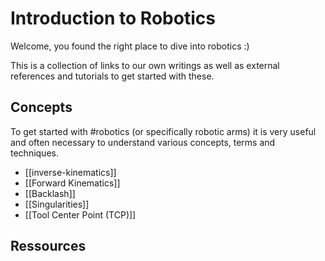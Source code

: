 # Introduction to Robotics
Welcome, you found the right place to dive into robotics :)

This is a collection of links to our own writings as well as external references and tutorials to get started with these. 

## Concepts
To get started with #robotics (or specifically robotic arms) it is very useful and often necessary to understand various concepts, terms and techniques. 

- [[inverse-kinematics]]
- [[Forward Kinematics]]
- [[Backlash]]
- [[Singularities]]
- [[Tool Center Point (TCP)]]


## Ressources